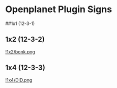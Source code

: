 # Openplanet Plugin Signs

##1x1 (12-3-1)



## 1x2 (12-3-2)

[!1x2/bonk.png](1x2/bonk.png)



## 1x4 (12-3-3)

[!1x4/DID.png](1x4/DID.png)

